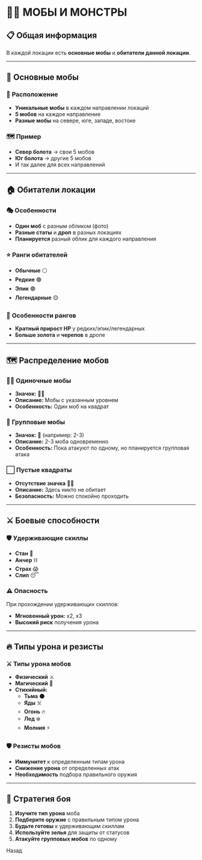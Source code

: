 # 🧟‍♂️ **МОБЫ И МОНСТРЫ**

## 📋 **Общая информация**

В каждой локации есть **основные мобы** и **обитатели данной локации**.

---

## 🎯 **Основные мобы**

### 📍 **Расположение**
- **Уникальные мобы** в каждом направлении локаций
- **5 мобов** на каждое направление
- **Разные мобы** на севере, юге, западе, востоке

### 🗺️ **Пример**
- **Север болота** → свои 5 мобов
- **Юг болота** → другие 5 мобов
- И так далее для всех направлений

---

## 🏠 **Обитатели локации**

### 🎭 **Особенности**
- **Один моб** с разным обликом (фото)
- **Разные статы** и **дроп** в разных локациях
- **Планируется** разный облик для каждого направления

### ⭐ **Ранги обитателей**
- **Обычные** ⚪
- **Редкие** 🟢
- **Эпик** 🟣
- **Легендарные** 🟡

### 💪 **Особенности рангов**
- **Кратный прирост HP** у редких/эпик/легендарных
- **Больше золота** и **черепов** в дропе

---

## 🗺️ **Распределение мобов**

### 🧟‍♂️ **Одиночные мобы**
- **Значок:** 🧟‍♂️
- **Описание:** Мобы с указанным уровнем
- **Особенность:** Один моб на квадрат

### 🎲 **Групповые мобы**
- **Значок:** 🎲 (например: 2-3)
- **Описание:** 2-3 моба одновременно
- **Особенность:** Пока атакуют по одному, но планируется групповая атака

### ⬜ **Пустые квадраты**
- **Отсутствие значка** 🧟‍♂️
- **Описание:** Здесь никто не обитает
- **Безопасность:** Можно спокойно проходить

---

## ⚔️ **Боевые способности**

### 🛡️ **Удерживающие скиллы**
- **Стан** 🥶
- **Анчер** ⛓️
- **Страх** 😱
- **Слип** 😴

### ⚠️ **Опасность**
При прохождении удерживающих скиллов:
- **Мгновенный урон:** х2, х3
- **Высокий риск** получения урона

---

## 🔥 **Типы урона и резисты**

### ⚔️ **Типы урона мобов**
- **Физический** ⚔️
- **Магический** 🔮
- **Стихийный:**
  - **Тьма** 🌑
  - **Яды** ☠️
  - **Огонь** 🔥
  - **Лед** ❄️
  - **Молния** ⚡

### 🛡️ **Резисты мобов**
- **Иммунитет** к определенным типам урона
- **Снижение урона** от определенных атак
- **Необходимость** подбора правильного оружия

---

## 🎯 **Стратегия боя**

1. **Изучите тип урона** моба
2. **Подберите оружие** с правильным типом урона
3. **Будьте готовы** к удерживающим скиллам
4. **Используйте зелья** для защиты от статусов
5. **Атакуйте групповых мобов** по одному

Назад
